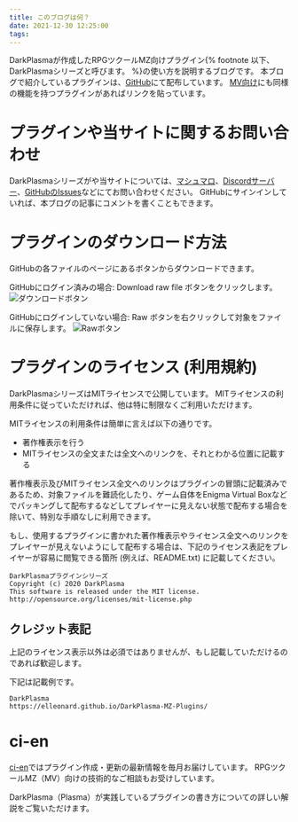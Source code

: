 ```yaml
---
title: このブログは何？
date: 2021-12-30 12:25:00
tags:
---
```


DarkPlasmaが作成したRPGツクールMZ向けプラグイン{% footnote 以下、DarkPlasmaシリーズと呼びます。 %}の使い方を説明するブログです。
本ブログで紹介しているプラグインは、[GitHub](https://github.com/elleonard/DarkPlasma-MZ-Plugins/tree/release)にて配布しています。
[MV向け](https://github.com/elleonard/DarkPlasma-MV-Plugins/tree/release)にも同様の機能を持つプラグインがあればリンクを貼っています。

# プラグインや当サイトに関するお問い合わせ

DarkPlasmaシリーズがや当サイトについては、[マシュマロ](https://marshmallow-qa.com/elleonard_f?utm_medium=url_text&utm_source=promotion)、[Discordサーバー](https://discord.gg/E3STkJuAnZ)、[GitHubのIssues](https://github.com/elleonard/DarkPlasma-MZ-Plugins/issues)などにてお問い合わせください。
GitHubにサインインしていれば、本ブログの記事にコメントを書くこともできます。

# プラグインのダウンロード方法

GitHubの各ファイルのページにあるボタンからダウンロードできます。

GitHubにログイン済みの場合: Download raw file ボタンをクリックします。
![ダウンロードボタン](download.png "ダウンロードボタン")

GitHubにログインしていない場合: Raw ボタンを右クリックして対象をファイルに保存します。
![Rawボタン](download-not-login.png "Rawボタン")

# プラグインのライセンス (利用規約)

DarkPlasmaシリーズはMITライセンスで公開しています。
MITライセンスの利用条件に従っていただければ、他は特に制限なくご利用いただけます。

MITライセンスの利用条件は簡単に言えば以下の通りです。
- 著作権表示を行う
- MITライセンスの全文または全文へのリンクを、それとわかる位置に記載する

著作権表示及びMITライセンス全文へのリンクはプラグインの冒頭に記載済みであるため、対象ファイルを難読化したり、ゲーム自体をEnigma Virtual Boxなどでパッキングして配布するなどしてプレイヤーに見えない状態で配布する場合を除いて、特別な手順なしに利用できます。

もし、使用するプラグインに書かれた著作権表示やライセンス全文へのリンクをプレイヤーが見えないようにして配布する場合は、下記のライセンス表記をプレイヤーが容易に閲覧できる箇所 (例えば、README.txt) に記載してください。

```
DarkPlasmaプラグインシリーズ
Copyright (c) 2020 DarkPlasma
This software is released under the MIT license.
http://opensource.org/licenses/mit-license.php
```

## クレジット表記

上記のライセンス表示以外は必須ではありませんが、もし記載していただけるのであれば歓迎します。

下記は記載例です。

```
DarkPlasma
https://elleonard.github.io/DarkPlasma-MZ-Plugins/
```

# ci-en

[ci-en](https://ci-en.net/creator/15997)ではプラグイン作成・更新の最新情報を毎月お届けしています。
RPGツクールMZ（MV）向けの技術的なご相談もお受けしています。

DarkPlasma（Plasma）が実践しているプラグインの書き方についての詳しい解説をご覧いただけます。
